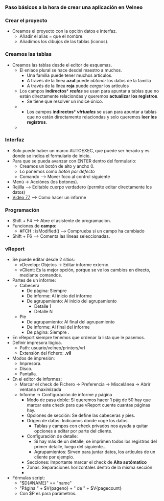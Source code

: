 


### Paso básicos a la hora de crear una aplicación en Velneo
### Crear el proyecto
* Creamos el proyecto con la opción datos e interfaz.
  * Añadir el alias = que el nombre.
  * Añadimos los dibujos de las tablas (iconos).
 
### Creamos las tablas
* Creamos las tablas desde el editor de esquemas.
  *  El enlace plural se hace desdel maestro a muchos.
     * Una familia puede tener muchos artículos.
     * A través de la línea **azul** puede *obtener* los datos de la familia
     *  A través de la línea **roja** puede *cargar* los artículos
   * Los campos **indirectos*** ***reales*** se usan para apuntar a tablas que no están directamente relaciondas y queremos **actualizar los registros**.
     * Se tiene que resolver un índice único.  
   * * Los campos **indirectos*** ***virtuales*** se usan para apuntar a tablas que no están directamente relaciondas y solo queremos **leer los registros**. 
   * 
### Interfaz
* Solo puede haber un marco AUTOEXEC, que puede ser herado y es donde se indica el formulario de inicio.
* Para que se pueda avanzar con ENTER dentro del formulario:
   *  Creamos un botón de alto y ancho 0.
   *  Lo ponemos como *botón por defecto*
   *  Comando --> Mover foco al control siguiente
 * Menú -> Acciónes (los botones).  
 * Rejilla --> Editable cuerpo verdadero (permite editar directamente los datos)
 * [Video 77](https://www.youtube.com/watch?v=-1NGm5foTdo&list=PL-bVpgNOlmioFuAHHTmRlXX2dlof9w_tY&index=77) --> Como hacer un informe 
   
### Programación 
   * Shift + F4 --> Abre el asistente de programación.
   * Funciones de **campo**:
     *  #FCH **:** isModified() --> Comprueba si un campo ha cambiado
   * Shift + F6 --> Comenta las líneas seleccionadas.
   
### vReport
* Se puede editar desde 2 sitios:
  * vDevelop: Objetos -> Editar informe externo.
  * vClient: Es la mejor opción, porque se ve los cambios en directo, mediante comandos.
* Partes de un informe:
   *  Cabecera 
      * De página: Siempre
      * De informe: Al inicio del informe
      * De agrupamiento: Al inicio del agrupamiento
         * Detalle 1
         * Detalle N
  * Pie 
    * De agrupamiento: Al final del agrupamiento
    * De informe: Al final del informe
     * De página: Siempre .
* En vReport siempre tenemos que ordenar la lista que le pasemos. 
* Definir impresora lógica.
   *  Path: usuario/velneo/printers/vrl
    * Extensión del fichero: **.vil**
 *  Modos de impresión:
     * Impresora.
     * Disco.
     * Pantalla. 
  * En el editor de informes:
    * Marcar el check de Fichero -> Preferencia -> Miscelánea -> Abrir ventana maximizada
    * Informe -> Configuración de informe y página  
       * Modo de pasa doble: Si queremos hacer 1 pág de 50 hay que marcar este check para que vReport cuente cuantas páginas hay.
       * Opciones de sección: Se define las cabeceras y pies.
       * Origen de datos: Indicamos donde coge los datos.
          * Tablas y campos con check privados nos ayuda a quitar opciones a editar por parte del cliente.
        * Configuración de detalle: 
           * Si hay más de un detalle, se imprimen todos los registros del primer detalle, luego del siguiente... 
           * Agrupamientos: Sirven para juntar datos, los artículos de un cliente por ejemplo.
         * Secciones: Importante marcar el check de **Alto autómatico** 
         * Zonas: Separaciones horizontales dentro de la misma sección.
         * 
 * Fórmulas script:
    * "$D{#NAME}" == "name" 
    * "Página " + $V{pageno} + " de " + $V{pagecount}
    * Con $P es para parámetros.

<!--stackedit_data:
eyJoaXN0b3J5IjpbMTkwMzYzNjAzMywxMTk4MzkwMDEzLDE0OD
QzNTE5MTUsLTE4OTU0MTI3NDAsNjMxODEyMjgyLDM4NTc0NDE2
MywtMTAzMjUxMjgzNywtMjAxNjA0MDE0OCwtNDcxODQwMjcwLC
00NTQyODQ4OTUsNDExNzYzMTczLC0xNTExNDc4NzIzLC0yODgx
NzYwNTMsLTc4NDgzNjMyLDE1MDg4NDExODQsOTQ2MDI1MjgzLC
0xNzc1NDk4ODM4LC05ODIyMDQyODYsLTIyNjk4MDUzNSw5MzEw
NzcxNzddfQ==
-->